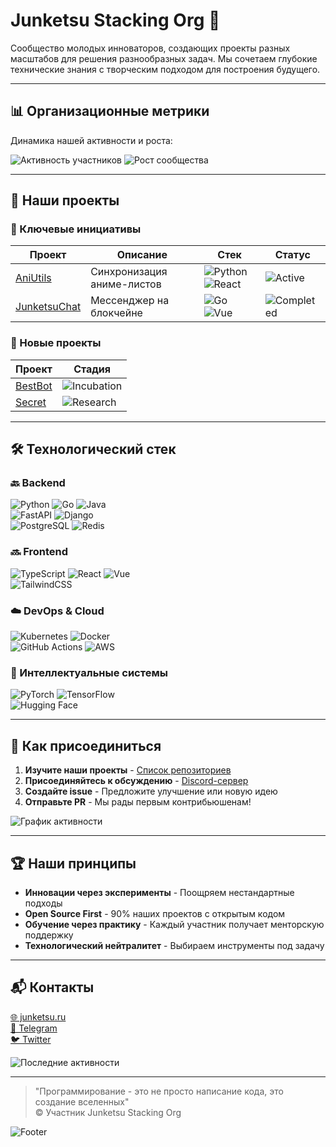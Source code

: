 # Junketsu Stacking Org 🚀  

Сообщество молодых инноваторов, создающих проекты разных масштабов для решения разнообразных задач. Мы сочетаем глубокие технические знания с творческим подходом для построения будущего.

---

## 📊 Организационные метрики  
Динамика нашей активности и роста:  

![Активность участников](https://github.com/junketsu/junketsu/blob/main/metrics/activity.svg)
![Рост сообщества](https://github.com/junketsu/junketsu/blob/main/metrics/contributors.svg)

---

## 🚀 Наши проекты  

### 🔑 Ключевые инициативы  

| Проект | Описание | Стек | Статус |  
|--------|----------|------|--------|  
| [AniUtils](https://github.com/junketsu/AniUtils) | Синхронизация аниме-листов | ![Python](https://img.shields.io/badge/-Python-3776AB?logo=python) ![React](https://img.shields.io/badge/-React-61DAFB?logo=react) | ![Active](https://img.shields.io/badge/🟢_Active-success) |  
| [JunketsuChat](https://github.com/junketsu/JunketsuChat) | Мессенджер на блокчейне | ![Go](https://img.shields.io/badge/-Go-00ADD8?logo=go) ![Vue](https://img.shields.io/badge/-Vue-4FC08D?logo=vue.js) | ![Completed](https://img.shields.io/badge/✅_Completed-informational) |  

### 🌱 Новые проекты  
| Проект | Стадия |  
|--------|--------|  
| [BestBot](https://github.com/junketsu/BestBot) | ![Incubation](https://img.shields.io/badge/🔬_Incubation-blueviolet) |  
| [Secret](https://github.com/junketsu/Secret) | ![Research](https://img.shields.io/badge/🔍_Research-lightgrey) |  

---

## 🛠 Технологический стек  

### 🔙 Backend  
![Python](https://img.shields.io/badge/-Python-3776AB?logo=python&logoColor=white)
![Go](https://img.shields.io/badge/-Go-00ADD8?logo=go&logoColor=white)
![Java](https://img.shields.io/badge/-Java-007396?logo=openjdk&logoColor=white)  
![FastAPI](https://img.shields.io/badge/-FastAPI-009688?logo=fastapi&logoColor=white)
![Django](https://img.shields.io/badge/-Django-092E20?logo=django&logoColor=white)  
![PostgreSQL](https://img.shields.io/badge/-PostgreSQL-4169E1?logo=postgresql&logoColor=white)
![Redis](https://img.shields.io/badge/-Redis-DC382D?logo=redis&logoColor=white)

### 🔜 Frontend  
![TypeScript](https://img.shields.io/badge/-TypeScript-3178C6?logo=typescript&logoColor=white)
![React](https://img.shields.io/badge/-React-61DAFB?logo=react&logoColor=black)
![Vue](https://img.shields.io/badge/-Vue-4FC08D?logo=vue.js&logoColor=white)  
![TailwindCSS](https://img.shields.io/badge/-Tailwind_CSS-06B6D4?logo=tailwindcss&logoColor=white)

### ☁️ DevOps & Cloud  
![Kubernetes](https://img.shields.io/badge/-Kubernetes-326CE5?logo=kubernetes&logoColor=white)
![Docker](https://img.shields.io/badge/-Docker-2496ED?logo=docker&logoColor=white)  
![GitHub Actions](https://img.shields.io/badge/-GitHub_Actions-2088FF?logo=githubactions&logoColor=white)
![AWS](https://img.shields.io/badge/-AWS-232F3E?logo=amazonaws&logoColor=white)

### 🧠 Интеллектуальные системы  
![PyTorch](https://img.shields.io/badge/-PyTorch-EE4C2C?logo=pytorch&logoColor=white)
![TensorFlow](https://img.shields.io/badge/-TensorFlow-FF6F00?logo=tensorflow&logoColor=white)  
![Hugging Face](https://img.shields.io/badge/-Hugging_Face-FFD21F?logo=huggingface&logoColor=black)

---

## 🌟 Как присоединиться  
1. **Изучите наши проекты** - [Список репозиториев](https://github.com/orgs/junketsu/repositories)  
2. **Присоединяйтесь к обсуждению** - [Discord-сервер](https://discord.gg/junketsu)  
3. **Создайте issue** - Предложите улучшение или новую идею  
4. **Отправьте PR** - Мы рады первым контрибьюшенам!  

![График активности](https://github.com/junketsu/junketsu/blob/main/metrics/calendar.svg)

---

## 🏆 Наши принципы  
- **Инновации через эксперименты** - Поощряем нестандартные подходы  
- **Open Source First** - 90% наших проектов с открытым кодом  
- **Обучение через практику** - Каждый участник получает менторскую поддержку  
- **Технологический нейтралитет** - Выбираем инструменты под задачу  

---

## 📬 Контакты  
[🌐 junketsu.ru](https://junketsu.ru)  
[💬 Telegram](https://t.me/junketsu_chat)  
[🐦 Twitter](https://twitter.com/junketsu_org)  

![Последние активности](https://github.com/junketsu/junketsu/blob/main/metrics/activity-timeline.svg)

---

> "Программирование - это не просто написание кода, это создание вселенных"  
> © Участник Junketsu Stacking Org  

![Footer](https://raw.githubusercontent.com/junketsu/.github/main/profile/footer.svg)
